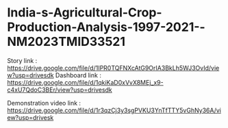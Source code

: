 # India-s-Agricultural-Crop-Production-Analysis-1997-2021--NM2023TMID33521

Story link :  https://drive.google.com/file/d/1IPR0TQFNXcAtG9OrIA3BkLh5WJ3OvId/view?usp=drivesdk
Dashboard link :  https://drive.google.com/file/d/1qkiKaD0xVvX8MEj_x9-c4xU7QdoC3BEr/view?usp=drivesdk

Demonstration video link : https://drive.google.com/file/d/1r3qzCj3y3sgPVKU3YnTfTTY5vGhNy36A/view?usp=drivesk
